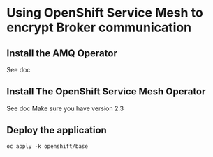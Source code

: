 # Using OpenShift Service Mesh to encrypt Broker communication

## Install the AMQ Operator

See doc

## Install The OpenShift Service Mesh Operator

See doc
Make sure you have version 2.3

## Deploy the application

```
oc apply -k openshift/base
```